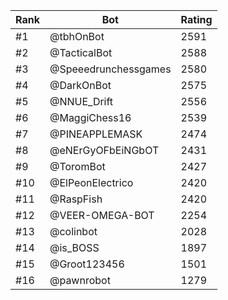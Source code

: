 Rank|Bot|Rating
---|---|---
#1|@tbhOnBot|2591
#2|@TacticalBot|2588
#3|@Speeedrunchessgames|2580
#4|@DarkOnBot|2575
#5|@NNUE_Drift|2556
#6|@MaggiChess16|2539
#7|@PINEAPPLEMASK|2474
#8|@eNErGyOFbEiNGbOT|2431
#9|@ToromBot|2427
#10|@ElPeonElectrico|2420
#11|@RaspFish|2420
#12|@VEER-OMEGA-BOT|2254
#13|@colinbot|2028
#14|@is_BOSS|1897
#15|@Groot123456|1501
#16|@pawnrobot|1279
